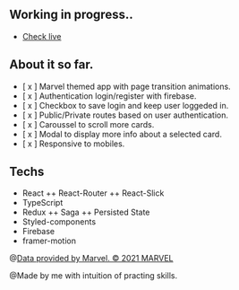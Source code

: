 ## Working in progress..

- [Check live](https://marvel-app.vercel.app/login)

## About it so far.

- [ x ] Marvel themed app with page transition animations.
- [ x ] Authentication login/register with firebase.
- [ x ] Checkbox to save login and keep user loggeded in.
- [ x ] Public/Private routes based on user authentication.
- [ x ] Caroussel to scroll more cards.
- [ x ] Modal to display more info about a selected card.
- [ x ] Responsive to mobiles.

## Techs

- React ++ React-Router ++ React-Slick
- TypeScript
- Redux ++ Saga ++ Persisted State
- Styled-components
- Firebase
- framer-motion

@[Data provided by Marvel. © 2021 MARVEL](http://marvel.com)

@Made by me with intuition of practing skills.
